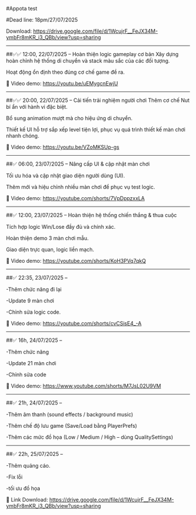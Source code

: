 #Appota test

#Dead line: 18pm/27/07/2025

Download: https://drive.google.com/file/d/1WcujrF__FeJX34M-ymbFr8mKR_i3_QBb/view?usp=sharing

---
##✅✅ 12:00, 22/07/2025 – Hoàn thiện logic gameplay cơ bản
Xây dựng hoàn chỉnh hệ thống di chuyển và stack màu sắc của các đối tượng.

Hoạt động ổn định theo đúng cơ chế game đề ra.

🔗 Video demo: https://youtu.be/uEMygcnEwjU


---
##✅✅ 20:00, 22/07/2025 – Cải tiến trải nghiệm người chơi
Thêm cơ chế Nut bí ẩn với hành vi đặc biệt.

Bổ sung animation mượt mà cho hiệu ứng di chuyển.

Thiết kế UI hỗ trợ sắp xếp level tiện lợi, phục vụ quá trình thiết kế màn chơi nhanh chóng.

🔗 Video demo: https://youtu.be/VZoMKSUp-gs


---
##✅ 06:00, 23/07/2025 – Nâng cấp UI & cập nhật màn chơi

Tối ưu hóa và cập nhật giao diện người dùng (UI).

Thêm mới và hiệu chỉnh nhiều màn chơi để phục vụ test logic.

🔗 Video demo: https://youtube.com/shorts/7VpDppzxxLA

---
##✅ 12:00, 23/07/2025 – Hoàn thiện hệ thống chiến thắng & thua cuộc

Tích hợp logic Win/Lose đầy đủ và chính xác.

Hoàn thiện demo 3 màn chơi mẫu.

Giao diện trực quan, logic liền mạch.

🔗 Video demo: https://youtube.com/shorts/KoH3PVq7qkQ


---


##✅ 22:35, 23/07/2025 – 

-Thêm chức năng đi lại

-Update 9 màn chơi

-Chỉnh sửa logic code.

🔗 Video demo: https://youtube.com/shorts/cvCSisE4_-A


---


##✅ 16h, 24/07/2025 – 

-Thêm chức năng

-Update 21 màn chơi

-Chỉnh sửa code

🔗 Video demo: https://www.youtube.com/shorts/M7JsL02U9VM

---

##✅ 21h, 24/07/2025 – 

-Thêm âm thanh (sound effects / background music)

-Thêm chế độ lưu game (Save/Load bằng PlayerPrefs)

-Thêm các mức đồ họa (Low / Medium / High – dùng QualitySettings)

---

##✅ 22h, 25/07/2025 –

-Thêm quảng cáo.

-Fix lỗi

-tối ưu đồ họa

🔗 Link Download: https://drive.google.com/file/d/1WcujrF__FeJX34M-ymbFr8mKR_i3_QBb/view?usp=sharing


 